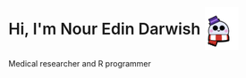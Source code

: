 <h1 style="display: flex; align-items: center; font-size: 2em; font-weight: 600; margin-top: 24px; margin-bottom: 16px;">
  <span style="margin-right: 8px;">Hi, I'm Nour Edin Darwish</span>
  <img src="https://raw.githubusercontent.com/adqe404/BrawlStarsAnimatedPins/refs/heads/master/Player%20Pins/Campaigns/BRAWLIDAYS/Gifs/emoji_brawlmas_thanks.gif" width="60">
</h1>

Medical researcher and R programmer
